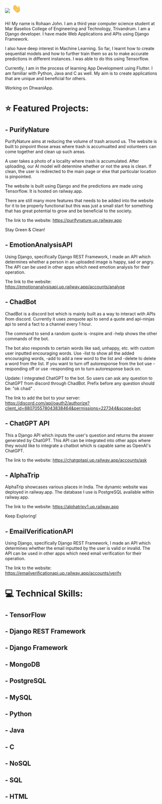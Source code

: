 # <img src="https://img.icons8.com/doodle/100/000000/hello--v1.png"/> <img src="https://raw.githubusercontent.com/ABSphreak/ABSphreak/master/gifs/Hi.gif" width="30px">


Hi! My name is Rohaan John. I am a third year computer science student at Mar Baselios College of Engineering and Technology, Trivandrum. I am a Django developer. I have made Web Applications and APIs using Django Framework.

I also have deep interest in Machine Learning. So far, I learnt how to create sequential models and how to further train them so as to make accurate predictions in different instances. I was able to do this using Tensorflow. 

Currently, I am in the process of learning App Development using Flutter. I am familiar with Python, Java and C as well. My aim is to create applications that are unique and beneficial for others.

Working on DhwaniApp.
# ⭐ Featured Projects:

## - PurifyNature 
PurifyNature aims at reducing the volume of trash around us. The website is built to pinpoint those areas where trash is accumualted and volunteers can come together and clean up such areas. 

A user takes a photo of a locality where trash is accumulated. After uploading, our AI model will determine whether or not the area is clean. If clean, the user is redirected to the main page or else that particular location is pinpointed. 

The website is built using Django and the predictions are made using Tensorflow. It is hosted on railway.app.

There are still many more features that needs to be added into the website for it to be properly functional but this was just a small start for something that has great potential to grow and be beneficial to the society. 

The link to the website: https://purifynature.up.railway.app

Stay Green & Clean!

## - EmotionAnalysisAPI
Using Django, specifically Django REST Framework, I made an API which determines whether a person in an uploaded image is happy, sad or angry. The API can be used in other apps which need emotion analysis for their operation. 

The link to the website: https://emotionanalysisapi.up.railway.app/accounts/analyse

## - ChadBot
ChadBot is a discord bot which is mainly built as a way to interact with APIs from discord. Currently it uses zenquote api to send a quote and api-ninjas api to send a fact to a channel every 1 hour. 

The command to send a random quote is -inspire and -help shows the other commands of the bot. 

The bot also responds to certain words like sad, unhappy, etc. with custom user inputted encouraging words. Use -list to show all the added encouraging words, -add <word> to add a new word to the list and -delete <position> to delete a word from the list. If you want to turn off autoresponse from the bot use -responding off or use -responding on to turn autoresponse back on.

Update: I integrated ChatGPT to the bot. So users can ask any question to ChatGPT from discord through ChadBot. Prefix before any question should be: "ok chad" .

The link to add the bot to your server: https://discord.com/api/oauth2/authorize?client_id=880705578043838464&permissions=227344&scope=bot

## - ChatGPT API
This a Django API which inputs the user's question and returns the answer generated by ChatGPT. This API can be integrated into other apps where they would like to integrate a chatbot which is capable same as OpenAI's ChatGPT.

The link to the website: https://chatgptapi.up.railway.app/accounts/ask
  
## - AlphaTrip 
AlphaTrip showcases various places in India. The dynamic website was deployed in railway.app. The database I use is PostgreSQL available within railway.app. 


The link to the website: https://alphatripv1.up.railway.app

Keep Exploring!
  
## - EmailVerificationAPI
Using Django, specifically Django REST Framework, I made an API which determines whether the email inputted by the user is valid or invalid. The API can be used in other apps which need email verification for their operation. 

The link to the website: https://emailverificationapi.up.railway.app/accounts/verify

# 💻 Technical Skills:
## - TensorFlow
## - Django REST Framework
## - Django Framework
## - MongoDB
## - PostgreSQL
## - MySQL
## - Python
## - Java
## - C
## - NoSQL
## - SQL
## - HTML








